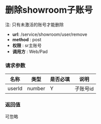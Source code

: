 删除showroom子账号
=============

注: 只有未激活的账号才能删除

- **url**: /service/showroom/user/remove
- **method** : post
- **权限** : sr主账号
- **调用方** : Web/Pad

### 请求参数

|  名称  |  类型  | 是否必填 |   说明   |
|--------|--------|----------|----------|
| userId | number | Y        | 子账号id |


### 返回值

可忽略